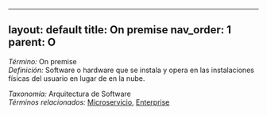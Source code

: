 
---
layout: default
title: On premise
nav_order: 1
parent: O
---

*Término:* On premise  
*Definición:* Software o hardware que se instala y opera en las instalaciones físicas del usuario en lugar de en la nube.

*Taxonomía:* Arquitectura de Software  
*Términos relacionados:* [Microservicio](https://maleniski.github.io/diccionario-angl-tec-mx/docs/alfabeticamente/M/microservicio/), [Enterprise](https://maleniski.github.io/diccionario-angl-tec-mx/docs/alfabeticamente/E/enterprise/)
